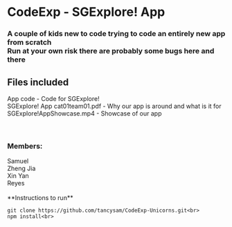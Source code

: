 <h1 >CodeExp - SGExplore! App</h1>
<h3>
A couple of kids new to code trying to code an entirely new app from scratch<br>
Run at your own risk there are probably some bugs here and there<br>
</h3>

<h2>Files included</h2>
App code - Code for SGExplore!<br>
SGExplore! App cat01team01.pdf - Why our app is around and what is it for<br>
SGExplore!AppShowcase.mp4 - Showcase of our app<br>
<br>
<br>
<h3>Members:</h3>
Samuel<br>
Zheng Jia<br>
Xin Yan<br>
Reyes<br>

<br>
**Instructions to run**<br>


    git clone https://github.com/tancysam/CodeExp-Unicorns.git<br>
    npm install<br>


